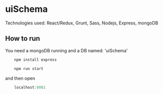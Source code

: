 # uiSchema

Technologies used: React/Redux, Grunt, Sass, Nodejs, Express, mongoDB

## How to run

You need a mongoDB running and a DB named: 'uiSchema'

```javascript
	npm install express
```


```javascript
	npm run start
```

and then open
```javascript
	localhost:8081
```
